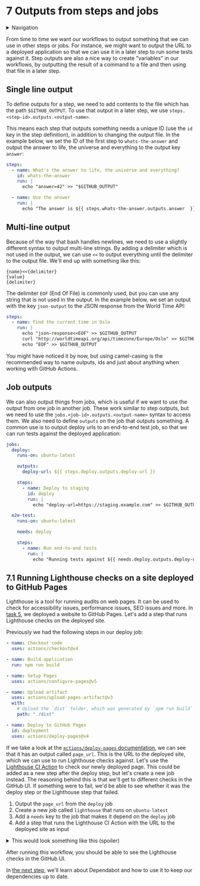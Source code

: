 # 7 Outputs from steps and jobs

<details>
<summary>Navigation</summary>

1. ~~[Creating a workflow](../1/README.md)~~
1. ~~[Building code in a workflow](../2/README.md)~~
1. ~~[Running multiple jobs in parallel](../3/README.md)~~
1. ~~[Running jobs in sequence](../4/README.md)~~
1. ~~[Deploying to GitHub Pages](../5/README.md)~~
1. ~~[Using other events to run workflows](../6/README.md)~~
1. **Outputs from steps and jobs** (this task)
1. [Keeping dependencies up to date with Dependabot](../8/README.md)
1. [Matrices](../9/README.md)
1. [Workflow dispatch inputs and security verification](../10/README.md)
1. [Learn more about GitHub Actions](../11/README.md)


</details>

From time to time we want our workflows to output something that we can use in other steps or jobs.
For instance, we might want to output the URL to a deployed application so that we can use it in a later step to run some tests against it.
Step outputs are also a nice way to create "variables" in our workflows, by outputting the result of a command to a file and then using that file in a later step.

## Single line output

To define outputs for a step, we need to add contents to the file which has the path `$GITHUB_OUTPUT`.
To use that output in a later step, we use `steps.<step-id>.outputs.<output-name>`.

This means each step that outputs something needs a unique ID (use the `id` key in the step definition), in addition to changing the output file.
In the example below, we set the ID of the first step to `whats-the-answer` and output the answer to life, the universe and everything to the output key `answer`:

```yaml
steps:
  - name: What's the answer to life, the universe and everything?
    id: whats-the-answer
    run: |
      echo "answer=42" >> "$GITHUB_OUTPUT"

  - name: Use the answer
    run: |
      echo "The answer is ${{ steps.whats-the-answer.outputs.answer  }}"
```

## Multi-line output

Because of the way that bash handles newlines, we need to use a slightly different syntax to output multi-line strings.
By adding a delimiter which is not used in the output, we can use `<<` to output everything until the delimiter to the output file.
We'll end up with something like this:

```text
{name}<<{delimiter}
{value}
{delimiter}
```

The delimiter `EOF` (End Of File) is commonly used, but you can use any string that is not used in the output.
In the example below, we set an output with the key `json-output` to the JSON response from the World Time API:

```yaml
steps:
  - name: Find the current time in Oslo
    run: |
      echo "json-response<<EOF" >> $GITHUB_OUTPUT
      curl "http://worldtimeapi.org/api/timezone/Europe/Oslo" >> $GITHUB_OUTPUT
      echo "EOF" >> $GITHUB_OUTPUT
```

You might have noticed it by now, but using camel-casing is the recommended way to name outputs, ids and just about anything when working with GitHub Actions.

## Job outputs

We can also output things from jobs, which is useful if we want to use the output from one job in another job.
These work similar to step outputs, but we need to use the `jobs.<job-id>.outputs.<output-name>` syntax to access them.
We also need to define `outputs` on the job that outputs something.
A common use is to output deploy urls to an end-to-end test job, so that we can run tests against the deployed application:

```yaml
jobs:
  deploy:
    runs-on: ubuntu-latest

    outputs:
      deploy-url: ${{ steps.deploy.outputs.deploy-url }}

    steps:
      - name: Deploy to staging
        id: deploy
        run: |
          echo "deploy-url=https://staging.example.com" >> $GITHUB_OUTPUT

  e2e-test:
    runs-on: ubuntu-latest

    needs: deploy

    steps:
      - name: Run end-to-end tests
        run: |
          echo "Running tests against ${{ needs.deploy.outputs.deploy-url }}"
```

## 7.1 Running Lighthouse checks on a site deployed to GitHub Pages

Lighthouse is a tool for running audits on web pages.
It can be used to check for accessibility issues, performance issues, SEO issues and more.
In [task 5](../5/README.md), we deployed a website to GitHub Pages.
Let's add a step that runs Lighthouse checks on the deployed site.

Previously we had the following steps in our deploy job:

```yaml
- name: Checkout code
  uses: actions/checkout@v4

- name: Build application
  run: npm run build

- name: Setup Pages
  uses: actions/configure-pages@v5

- name: Upload artifact
  uses: actions/upload-pages-artifact@v3
  with:
    # Upload the `dist` folder, which was generated by `npm run build`
    path: "./dist"

- name: Deploy to GitHub Pages
  id: deployment
  uses: actions/deploy-pages@v4
```

If we take a look at the [`actions/deploy-pages` documentation](https://github.com/actions/deploy-pages), we can see that it has an output called `page_url`.
This is the URL to the deployed site, which we can use to run Lighthouse checks against.
Let's use the [Lighthouse CI Action](https://github.com/marketplace/actions/lighthouse-ci-action) to check our newly deployed page.
This could be added as a new step after the deploy step, but let's create a new job instead.
The reasoning behind this is that we'll get to different checks in the GitHub UI.
If something were to fail, we'd be able to see whether it was the deploy step or the Lighthouse step that failed.

1. Output the `page_url` from the `deploy` job
1. Create a new job called `lighthouse` that runs on `ubuntu-latest`
1. Add a `needs` key to the job that makes it depend on the `deploy` job
1. Add a step that runs the Lighthouse CI Action with the URL to the deployed site as input

<details>
<summary>This would look something like this (spoiler)</summary>

```yaml
jobs:
  deploy:
    runs-on: ubuntu-latest

    outputs:
      page_url: ${{ steps.deployment.outputs.page_url }}

    steps:
      - name: Checkout code
        uses: actions/checkout@v4

      - name: Install dependencies
        run: npm ci

      - name: Build application
        run: npm run build

      - name: Setup Pages
        uses: actions/configure-pages@v5

      - name: Upload artifact
        uses: actions/upload-pages-artifact@v3
        with:
          # Upload the `dist` folder, which was generated by `npm run build`
          path: "./dist"

      - name: Deploy to GitHub Pages
        id: deployment
        uses: actions/deploy-pages@v4

  lighthouse:
    runs-on: ubuntu-latest
    needs: deploy
    steps:
      - name: Run Lighthouse checks
        uses: treosh/lighthouse-ci-action@v10
        with:
          urls: ${{ needs.deploy.outputs.page_url }}
```

</details>

After running this workflow, you should be able to see the Lighthouse checks in the GitHub UI.

In [the next step](../8/README.md), we'll learn about Dependabot and how to use it to keep our dependencies up to date.
